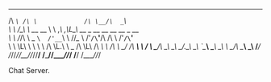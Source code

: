  ____    __               __    ____                                       
/\  _`\ /\ \             /\ \__/\  _`\                                     
\ \ \/\_\ \ \___      __ \ \ ,_\ \,\L\_\     __  _ __  __  __    __  _ __  
 \ \ \/_/\ \  _ `\  /'__`\\ \ \/\/_\__ \   /'__`/\`'__/\ \/\ \ /'__`/\`'__\
  \ \ \L\ \ \ \ \ \/\ \L\.\\ \ \_ /\ \L\ \/\  __\ \ \/\ \ \_/ /\  __\ \ \/ 
   \ \____/\ \_\ \_\ \__/.\_\ \__\\ `\____\ \____\ \_\ \ \___/\ \____\ \_\ 
    \/___/  \/_/\/_/\/__/\/_/\/__/ \/_____/\/____/\/_/  \/__/  \/____/\/_/ 
                                                                           
                                                                           


Chat Server.